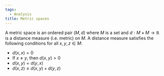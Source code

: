 ```yaml
---
tags:
  - Analysis
title: Metric spaces
---
```

A metric space is an ordered pair $(M,d)$ where $M$ is a set and $d:M\times M\to \mathbb{R}$ is a distance measure (i.e. metric) on $M$. 
A distance measure satisfies the following conditions for all $x,y,z\in M$:
* $d(x,x)=0$
* If $x\neq y$, then $d(x,y)>0$
* $d(x,y)=d(y,x)$
* $d(x,z)\leq d(x,y)+d(y,z)$